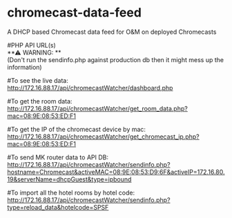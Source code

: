 # chromecast-data-feed
A DHCP based Chromecast data feed for O&amp;M on deployed Chromecasts


#PHP API URL(s)<br />
**⚠ WARNING: **<br />
(Don't run the sendinfo.php against production db then it might mess up the information)

#To see the live data:<br />
http://172.16.88.17/api/chromecastWatcher/dashboard.php

#To get the room data:<br />
http://172.16.88.17/api/chromecastWatcher/get_room_data.php?mac=08:9E:08:53:ED:F1

#To get the IP of the chromecast device by mac:<br />
http://172.16.88.17/api/chromecastWatcher/get_chromecast_ip.php?mac=08:9E:08:53:ED:F1

#To send MK router data to API DB:<br />
http://172.16.88.17/api/chromecastWatcher/sendinfo.php?hostname=Chromecast&activeMAC=08:9E:08:53:D9:6F&activeIP=172.16.80.19&serverName=dhcpGuest&type=ipbound

#To import all the hotel rooms by hotel code:<br />
http://172.16.88.17/api/chromecastWatcher/sendinfo.php?type=reload_data&hotelcode=SPSF

